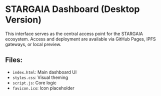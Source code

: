 # STARGAIA Dashboard (Desktop Version)

This interface serves as the central access point for the STARGAIA ecosystem.
Access and deployment are available via GitHub Pages, IPFS gateways, or local preview.

## Files:
- `index.html`: Main dashboard UI
- `styles.css`: Visual theming
- `script.js`: Core logic
- `favicon.ico`: Icon placeholder
